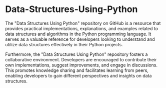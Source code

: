 # Data-Structures-Using-Python
The "Data Structures Using Python" repository on GitHub is a resource that provides practical implementations, explanations, and examples related to data structures and algorithms in the Python programming language. It serves as a valuable reference for developers looking to understand and utilize data structures effectively in their Python projects.

Furthermore, the "Data Structures Using Python" repository fosters a collaborative environment. Developers are encouraged to contribute their own implementations, suggest improvements, and engage in discussions. This promotes knowledge sharing and facilitates learning from peers, enabling developers to gain different perspectives and insights on data structures.